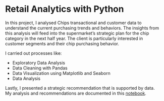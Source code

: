 # Retail Analytics with Python

In this project, I analysed Chips transactional and customer data to understand the current purchasing trends and behaviors. 
The insights from this analysis will feed into the supermarket’s strategic plan for the chip category in the next half year.
The client is particularly interested in customer segments and their chip purchasing behavior.

I carried out processes like:

- Exploratory Data Analysis
- Data Cleaning with Pandas
- Data Visualization using Matplotlib and Seaborn
- Data Analysis

Lastly, I presented a strategic recommendation that is supported by data. My analysis and recommendations are documented in this [notebook](https://github.com/eyitayo22/Retail-Analytics-Python/blob/main/Retail%20Analytics.ipynb).
